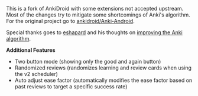 This is a fork of AnkiDroid with some extensions not accepted upstream. Most of the changes try to mitigate some shortcomings of Anki's algorithm. For the original project go to [ankidroid/Anki-Android](https://github.com/ankidroid/Anki-Android).

Special thanks goes to [eshapard](https://eshapard.github.io/) and his thoughts on [improving the Anki algorithm](https://eshapard.github.io/anki/thoughts-on-a-new-algorithm-for-anki.html).

**Additional Features**

* Two button mode (showing only the good and again button)
* Randomized reviews (randomizes learning and review cards when using the v2 scheduler)
* Auto adjust ease factor (automatically modifies the ease factor based on past reviews to target a specific success rate)
